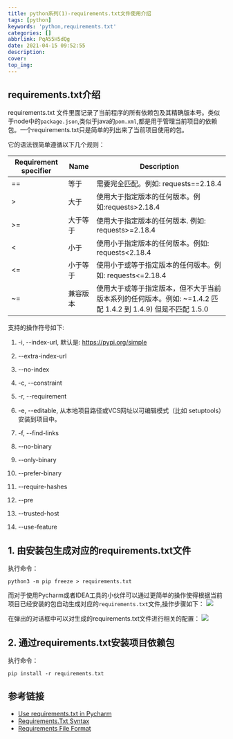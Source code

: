 ```yaml
---
title: python系列(1)-requirements.txt文件使用介绍
tags: [python]
keywords: 'python,requirements.txt'
categories: []
abbrlink: PqA55H5dQg
date: 2021-04-15 09:52:55
description:
cover:
top_img:
---
```


## requirements.txt介绍

requirements.txt 文件里面记录了当前程序的所有依赖包及其精确版本号。类似于node中的`package.json`,类似于java的`pom.xml`,都是用于管理当前项目的依赖包。一个requirements.txt只是简单的列出来了当前项目使用的包。

它的语法很简单遵循以下几个规则：

| Requirement specifier | Name     | Description                                                                                                                 |
| --------------------- | -------- | --------------------------------------------------------------------------------------------------------------------------- |
| ==                    | 等于     | 需要完全匹配。例如: requests==2.18.4                                                                                        |
| >                     | 大于     | 使用大于指定版本的任何版本。例如:requests>2.18.4                                                                            |
| >=                    | 大于等于 | 使用大于指定版本的任何版本. 例如: requests>=2.18.4                                                                          |
| <                     | 小于     | 使用小于指定版本的任何版本。例如: requests<2.18.4                                                                           |
| <=                    | 小于等于 | 使用小于或等于指定版本的任何版本。例如: requests<=2.18.4                                                                    |
| ~=                    | 兼容版本 | 使用大于或等于指定版本，但不大于当前版本系列的任何版本。例如: ~=1.4.2 匹配 1.4.2 到 1.4.9) 但是不匹配 1.5.0 |

支持的操作符号如下:

1. -i, --index-url, 默认是:  https://pypi.org/simple

2. --extra-index-url

3. --no-index

4. -c, --constraint

5. -r, --requirement

6. -e, --editable, 从本地项目路径或VCS网址以可编辑模式（比如 setuptools）安装到项目中。

7. -f, --find-links

8. --no-binary

9. --only-binary

10. --prefer-binary

11. --require-hashes

12. --pre

13. --trusted-host

14. --use-feature



## 1. 由安装包生成对应的requirements.txt文件

执行命令：

```shell
python3 -m pip freeze > requirements.txt
```

而对于使用Pycharm或者IDEA工具的小伙伴可以通过更简单的操作使得根据当前项目已经安装的包自动生成对应的`requirements.txt`文件,操作步骤如下：
![](https://cdn.jsdelivr.net/gh/alterhu2020/CDN%20/img/blog/20210415100512.png)

在弹出的对话框中可以对生成的requirements.txt文件进行相关的配置：
![](https://resources.jetbrains.com/help/img/idea/2021.1/py_sync_requirements.png)

## 2. 通过requirements.txt安装项目依赖包

执行命令：

```shell
pip install -r requirements.txt
```

## 参考链接

- [Use requirements.txt in Pycharm](https://www.jetbrains.com/help/pycharm/managing-dependencies.html)
- [Requirements.Txt Syntax](https://docs.activestate.com/platform/projects/requirements-txt/)
- [Requirements File Format](https://pip.pypa.io/en/stable/reference/pip_install/#requirements-file-format)
